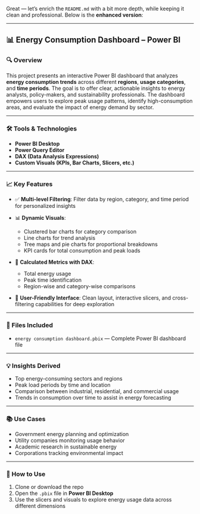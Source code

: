 Great — let’s enrich the `README.md` with a bit more depth, while keeping it clean and professional. Below is the **enhanced version**:

---

## 📊 Energy Consumption Dashboard – Power BI

### 🔍 Overview

This project presents an interactive Power BI dashboard that analyzes **energy consumption trends** across different **regions**, **usage categories**, and **time periods**. The goal is to offer clear, actionable insights to energy analysts, policy-makers, and sustainability professionals. The dashboard empowers users to explore peak usage patterns, identify high-consumption areas, and evaluate the impact of energy demand by sector.

---

### 🛠️ Tools & Technologies

* **Power BI Desktop**
* **Power Query Editor**
* **DAX (Data Analysis Expressions)**
* **Custom Visuals (KPIs, Bar Charts, Slicers, etc.)**

---

### 📈 Key Features

* ✅ **Multi-level Filtering**: Filter data by region, category, and time period for personalized insights
* 📊 **Dynamic Visuals**:

  * Clustered bar charts for category comparison
  * Line charts for trend analysis
  * Tree maps and pie charts for proportional breakdowns
  * KPI cards for total consumption and peak loads
* 🔎 **Calculated Metrics with DAX**:

  * Total energy usage
  * Peak time identification
  * Region-wise and category-wise comparisons
* 📌 **User-Friendly Interface**: Clean layout, interactive slicers, and cross-filtering capabilities for deep exploration

---

### 📂 Files Included

* `energy consumption dashboard.pbix` — Complete Power BI dashboard file

---

### 💡 Insights Derived

* Top energy-consuming sectors and regions
* Peak load periods by time and location
* Comparison between industrial, residential, and commercial usage
* Trends in consumption over time to assist in energy forecasting

---

### 📚 Use Cases

* Government energy planning and optimization
* Utility companies monitoring usage behavior
* Academic research in sustainable energy
* Corporations tracking environmental impact

---

### 🚀 How to Use

1. Clone or download the repo
2. Open the `.pbix` file in **Power BI Desktop**
3. Use the slicers and visuals to explore energy usage data across different dimensions




